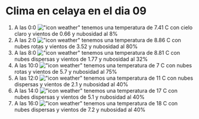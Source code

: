 # Clima en celaya en el dia 09

1. A las 0:0 !["icon weather"](http://openweathermap.org/img/w/02n.png) tenemos una temperatura de 7.41 C con cielo claro y  vientos de 0.66 y nubosidad al 8%
1. A las 2:0 !["icon weather"](http://openweathermap.org/img/w/04n.png) tenemos una temperatura de 8.86 C con nubes rotas y  vientos de 3.52 y nubosidad al 80%
1. A las 8:0 !["icon weather"](http://openweathermap.org/img/w/03d.png) tenemos una temperatura de 8.81 C con nubes dispersas y  vientos de 1.77 y nubosidad al 32%
1. A las 10:0 !["icon weather"](http://openweathermap.org/img/w/04d.png) tenemos una temperatura de 7 C con nubes rotas y  vientos de 5.7 y nubosidad al 75%
1. A las 12:0 !["icon weather"](http://openweathermap.org/img/w/03d.png) tenemos una temperatura de 11 C con nubes dispersas y  vientos de 2.1 y nubosidad al 40%
1. A las 14:0 !["icon weather"](http://openweathermap.org/img/w/03d.png) tenemos una temperatura de 17 C con nubes dispersas y  vientos de 5.1 y nubosidad al 40%
1. A las 16:0 !["icon weather"](http://openweathermap.org/img/w/03d.png) tenemos una temperatura de 18 C con nubes dispersas y  vientos de 7.2 y nubosidad al 40%
